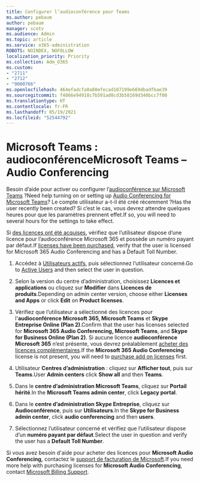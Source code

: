 ```yaml
---
title: Configurer l’audioconférence pour Teams
ms.author: pebaum
author: pebaum
manager: scotv
ms.audience: Admin
ms.topic: article
ms.service: o365-administration
ROBOTS: NOINDEX, NOFOLLOW
localization_priority: Priority
ms.collection: Adm_O365
ms.custom:
- "2711"
- "2712"
- "9000766"
ms.openlocfilehash: 464efadcfa0a80efecad107199e669dbadfbae39
ms.sourcegitcommit: f4866e94918c7b591ad0cd3b58169d340bcc7f00
ms.translationtype: HT
ms.contentlocale: fr-FR
ms.lasthandoff: 05/19/2021
ms.locfileid: "52544792"
---
```

# <a name="microsoft-teams--audio-conferencing"></a><span data-ttu-id="2ef69-102">Microsoft Teams : audioconférence</span><span class="sxs-lookup"><span data-stu-id="2ef69-102">Microsoft Teams – Audio Conferencing</span></span>

<span data-ttu-id="2ef69-103">Besoin d’aide pour activer ou configurer l’[audioconférence sur Microsoft Teams](/microsoftteams/set-up-audio-conferencing-in-teams) ?</span><span class="sxs-lookup"><span data-stu-id="2ef69-103">Need help turning on or setting up [Audio Conferencing for Microsoft Teams](/microsoftteams/set-up-audio-conferencing-in-teams)?</span></span>  <span data-ttu-id="2ef69-104">Le compte utilisateur a-t-il été créé récemment ?</span><span class="sxs-lookup"><span data-stu-id="2ef69-104">Has the user recently been created?</span></span> <span data-ttu-id="2ef69-105">Si c’est le cas, vous devrez attendre quelques heures pour que les paramètres prennent effet.</span><span class="sxs-lookup"><span data-stu-id="2ef69-105">If so, you will need to several hours for the settings to take effect.</span></span>

<span data-ttu-id="2ef69-106">Si [des licences ont été acquises](/microsoftteams/set-up-audio-conferencing-in-teams#step-2-get-and-assign-licenses), vérifiez que l’utilisateur dispose d’une licence pour l’audioconférence Microsoft 365 et possède un numéro payant par défaut.</span><span class="sxs-lookup"><span data-stu-id="2ef69-106">If [licenses have been purchased](/microsoftteams/set-up-audio-conferencing-in-teams#step-2-get-and-assign-licenses), verify that the user is licensed for Microsoft 365 Audio Conferencing and has a Default Toll Number.</span></span>

1. <span data-ttu-id="2ef69-107">Accédez à [Utilisateurs actifs](https://admin.microsoft.com/Adminportal/Home?source=applauncher#/users), puis sélectionnez l’utilisateur concerné.</span><span class="sxs-lookup"><span data-stu-id="2ef69-107">Go to [Active Users](https://admin.microsoft.com/Adminportal/Home?source=applauncher#/users) and then select the user in question.</span></span>

2. <span data-ttu-id="2ef69-108">Selon la version du centre d’administration, choisissez **Licences et applications** ou cliquez sur **Modifier** dans **Licences de produits**.</span><span class="sxs-lookup"><span data-stu-id="2ef69-108">Depending on admin center version, choose either **Licenses and Apps** or click **Edit** on **Product licenses**.</span></span>

3. <span data-ttu-id="2ef69-109">Vérifiez que l’utilisateur a sélectionné des licences pour l'**audioconférence Microsoft 365, Microsoft Teams** et **Skype Entreprise Online (Plan 2)**.</span><span class="sxs-lookup"><span data-stu-id="2ef69-109">Confirm that the user has licenses selected for **Microsoft 365 Audio Conferencing, Microsoft Teams**, and **Skype for Business Online (Plan 2)**.</span></span> <span data-ttu-id="2ef69-110">Si aucune licence **audioconférence Microsoft 365** n’est présente, vous devrez préalablement [acheter des licences complémentaires](/microsoftteams/teams-add-on-licensing/microsoft-teams-add-on-licensing?tabs=small-business).</span><span class="sxs-lookup"><span data-stu-id="2ef69-110">If the **Microsoft 365 Audio Conferencing** license is not present, you will need to [purchase add on licenses](/microsoftteams/teams-add-on-licensing/microsoft-teams-add-on-licensing?tabs=small-business) first.</span></span>

4. <span data-ttu-id="2ef69-111">Utilisateur **Centres d’administration** : cliquez sur **Afficher tout**, puis sur **Teams**.</span><span class="sxs-lookup"><span data-stu-id="2ef69-111">User **Admin centers** click **Show all** and then **Teams**.</span></span>

5. <span data-ttu-id="2ef69-112">Dans le **centre d’administration Microsoft Teams**, cliquez sur **Portail hérité**.</span><span class="sxs-lookup"><span data-stu-id="2ef69-112">In the **Microsoft Teams admin center**, click **Legacy portal**.</span></span>

6. <span data-ttu-id="2ef69-113">Dans le **centre d’administration Skype Entreprise**, cliquez sur **Audioconférence**, puis sur **Utilisateurs**.</span><span class="sxs-lookup"><span data-stu-id="2ef69-113">In the **Skype for Business admin center**, click **audio conferencing** and then **users**.</span></span>

7. <span data-ttu-id="2ef69-114">Sélectionnez l’utilisateur concerné et vérifiez que l’utilisateur dispose d’un **numéro payant par défaut**.</span><span class="sxs-lookup"><span data-stu-id="2ef69-114">Select the user in question and verify the user has a **Default Toll Number**.</span></span>

<span data-ttu-id="2ef69-115">Si vous avez besoin d'aide pour acheter des licences pour **Microsoft Audio Conferencing,** contactez le [support de facturation de Microsoft](https://go.microsoft.com/fwlink/p/?linkid=518322).</span><span class="sxs-lookup"><span data-stu-id="2ef69-115">If you need more help with purchasing licenses for **Microsoft Audio Conferencing**, contact [Microsoft Billing Support](https://go.microsoft.com/fwlink/p/?linkid=518322).</span></span>
